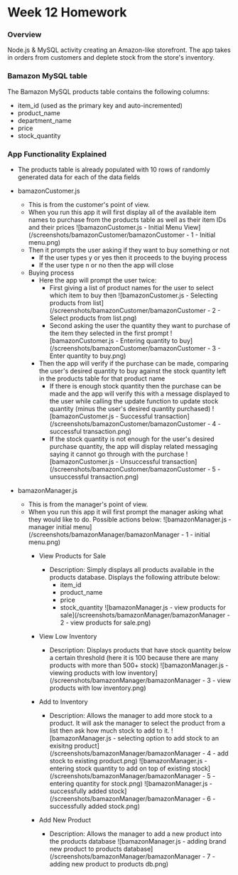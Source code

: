 # Week 12 Homework

### Overview

Node.js & MySQL activity creating an Amazon-like storefront. The app takes in orders from customers and deplete stock from the store's inventory.

### Bamazon MySQL table

The Bamazon MySQL products table contains the following columns:

   * item_id (used as the primary key and auto-incremented)
   * product_name   
   * department_name
   * price
   * stock_quantity

### App Functionality Explained

* The products table is already populated with 10 rows of randomly generated data for each of the data fields

* bamazonCustomer.js
    * This is from the customer's point of view.
    * When you run this app it will first display all of the available item names to purchase from the products table as well as their item IDs and their prices
        ![bamazonCustomer.js - Initial Menu View](/screenshots/bamazonCustomer/bamazonCustomer - 1 - Initial menu.png)
    * Then it prompts the user asking if they want to buy something or not
        * If the user types y or yes then it proceeds to the buying process
        * If the user type n or no then the app will close
    * Buying process
        * Here the app will prompt the user twice:
            * First giving a list of product names for the user to select which item to buy then
                ![bamazonCustomer.js - Selecting products from list](/screenshots/bamazonCustomer/bamazonCustomer - 2 - Select products from list.png)
            * Second asking the user the quantity they want to purchase of the item they selected in the first prompt
                ![bamazonCustomer.js - Entering quantity to buy](/screenshots/bamazonCustomer/bamazonCustomer - 3 - Enter quantity to buy.png)
        * Then the app will verify if the purchase can be made, comparing the user's desired quantity to buy against the stock quantity left in the products table for that product name
            * If there is enough stock quantity then the purchase can be made and the app will verify this with a message displayed to the user while calling the update function to update stock quantity (minus the user's desired quantity purchased)
                ![bamazonCustomer.js - Successful transaction](/screenshots/bamazonCustomer/bamazonCustomer - 4 - successful transaction.png)
            * If the stock quantity is not enough for the user's desired purchase quantity, the app will display related messaging saying it cannot go through with the purchase
                ![bamazonCustomer.js - Unsuccessful transaction](/screenshots/bamazonCustomer/bamazonCustomer - 5 - unsuccessful transaction.png)


* bamazonManager.js
    * This is from the manager's point of view.
    * When you run this app it will first prompt the manager asking what they would like to do. Possible actions below:
        ![bamazonManager.js - manager initial menu](/screenshots/bamazonManager/bamazonManager - 1 - initial menu.png)
        * View Products for Sale
            * Description:  Simply displays all products available in the products database. Displays the following attribute below:
                * item_id
                * product_name
                * price
                * stock_quantity
            ![bamazonManager.js - view products for sale](/screenshots/bamazonManager/bamazonManager - 2 - view products for sale.png)
        * View Low Inventory
            * Description:  Displays products that have stock quantity below a certain threshold (here it is 100 because there are many products with more than 500+ stock)
            ![bamazonManager.js - viewing products with low inventory](/screenshots/bamazonManager/bamazonManager - 3 - view products with low inventory.png)
        * Add to Inventory
            * Description:  Allows the manager to add more stock to a product. It will ask the manager to select the product from a list then ask how much stock to add to it.
            ![bamazonManager.js - selecting option to add stock to an exisitng product](/screenshots/bamazonManager/bamazonManager - 4 - add stock to existing product.png)
            ![bamazonManager.js - entering stock quantity to add on top of existing stock](/screenshots/bamazonManager/bamazonManager - 5 - entering quantity for stock.png)
            ![bamazonManager.js - successfully added stock](/screenshots/bamazonManager/bamazonManager - 6 - successfully added stock.png)

        * Add New Product
            * Description:  Allows the manager to add a new product into the products database
            ![bamazonManager.js - adding brand new product to products database](/screenshots/bamazonManager/bamazonManager - 7 - adding new product to products db.png)
